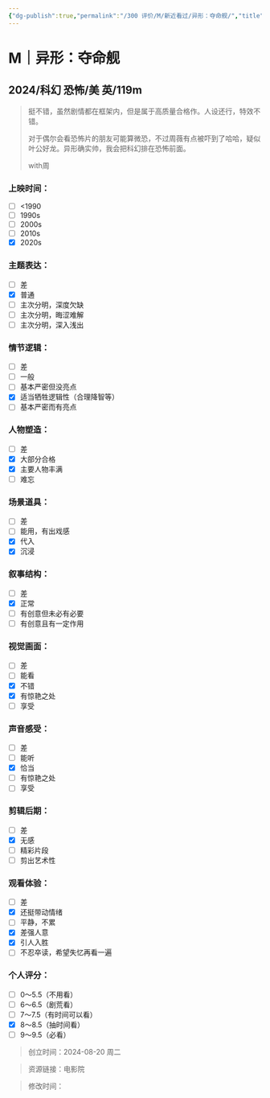 ```yaml
---
{"dg-publish":true,"permalink":"/300 评价/M/新近看过/异形：夺命舰/","title":"异形：夺命舰","tags":["M","科幻","恐怖"],"created":"2024-08-20T22:51:36.950+08:00","updated":"2024-08-20T22:57:27.866+08:00"}
---
```


# M｜异形：夺命舰
## 2024/科幻 恐怖/美 英/119m
>挺不错，虽然剧情都在框架内，但是属于高质量合格作。人设还行，特效不错。
>
>对于偶尔会看恐怖片的朋友可能算微恐，不过周薇有点被吓到了哈哈，疑似叶公好龙。异形确实帅，我会把科幻排在恐怖前面。
>
>with周
### 上映时间：
- [ ] <1990
- [ ] 1990s
- [ ] 2000s
- [ ] 2010s
- [x] 2020s
### 主题表达：
- [ ] 差
- [x] 普通
- [ ] 主次分明，深度欠缺
- [ ] 主次分明，晦涩难解
- [ ] 主次分明，深入浅出
### 情节逻辑：
- [ ] 差
- [ ] 一般
- [ ] 基本严密但没亮点
- [x] 适当牺牲逻辑性（合理降智等）
- [ ] 基本严密而有亮点
### 人物塑造：
- [ ] 差
- [x] 大部分合格
- [x] 主要人物丰满
- [ ] 难忘
### 场景道具：
- [ ] 差
- [ ] 能用，有出戏感
- [x] 代入
- [x] 沉浸
### 叙事结构：
- [ ] 差
- [x] 正常
- [ ] 有创意但未必有必要
- [ ] 有创意且有一定作用
### 视觉画面：
- [ ] 差
- [ ] 能看
- [x] 不错
- [x] 有惊艳之处
- [ ] 享受
### 声音感受：
- [ ] 差
- [ ] 能听
- [x] 恰当
- [ ] 有惊艳之处
- [ ] 享受
### 剪辑后期：
- [ ] 差
- [x] 无感
- [ ] 精彩片段
- [ ] 剪出艺术性
### 观看体验：
- [ ] 差
- [x] 还挺带动情绪
- [ ] 平静，不累
- [x] 差强人意
- [x] 引人入胜
- [ ] 不忍卒读，希望失忆再看一遍
### 个人评分：
- [ ] 0～5.5（不用看）
- [ ] 6～6.5（剧荒看）
- [ ] 7～7.5（有时间可以看）
- [x] 8～8.5（抽时间看）
- [ ] 9～9.5（必看）

>创立时间：2024-08-20 周二

>资源链接：电影院

>修改时间：



